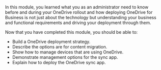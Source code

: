 In this module, you learned what you as an administrator need to know before and during your OneDrive rollout and how deploying OneDrive for Business is not just about the technology but understanding your business and functional requirements and driving your deployment through them. 

Now that you have completed this module, you should be able to:  
- Build a OneDrive deployment strategy.
- Describe the options are for content migration.
- Show how to manage devices that are using OneDrive.
- Demonstrate management options for the sync app.
- Explain how to deploy the OneDrive sync app.
